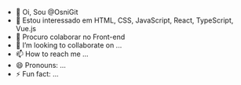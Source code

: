 - 👋 Oi, Sou @OsniGit
- 👀 Estou interessado em HTML, CSS, JavaScript, React, TypeScript, Vue.js
- 🌱  Procuro colaborar no Front-end
- 💞️ I’m looking to collaborate on ...
- 📫 How to reach me ...
- 😄 Pronouns: ...
- ⚡ Fun fact: ...

<!---
OsniGit/OsniGit is a ✨ special ✨ repository because its `README.md` (this file) appears on your GitHub profile.
You can click the Preview link to take a look at your changes.
--->
